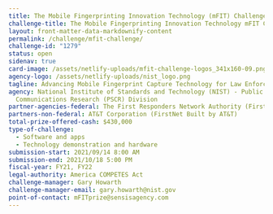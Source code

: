 ```yaml
---
title: The Mobile Fingerprinting Innovation Technology (mFIT) Challenge
challenge-title: The Mobile Fingerprinting Innovation Technology mFIT Challenge
layout: front-matter-data-markdownify-content
permalink: /challenge/mfit-challenge/
challenge-id: "1279"
status: open
sidenav: true
card-image: /assets/netlify-uploads/mfit-challenge-logos_341x160-09.png
agency-logo: /assets/netlify-uploads/nist_logo.png
tagline: Advancing Mobile Fingerprint Capture Technology for Law Enforcement
agency: National Institute of Standards and Technology (NIST) - Public Safety
  Communications Research (PSCR) Division
partner-agencies-federal: The First Responders Network Authority (FirstNet the Authority)
partners-non-federal: AT&T Corporation (FirstNet Built by AT&T)
total-prize-offered-cash: $430,000
type-of-challenge:
  - Software and apps
  - Technology demonstration and hardware
submission-start: 2021/09/14 8:00 AM
submission-end: 2021/10/18 5:00 PM
fiscal-year: FY21, FY22
legal-authority: America COMPETES Act
challenge-manager: Gary Howarth
challenge-manager-email: gary.howarth@nist.gov
point-of-contact: mFITprize@sensisagency.com
---
```

